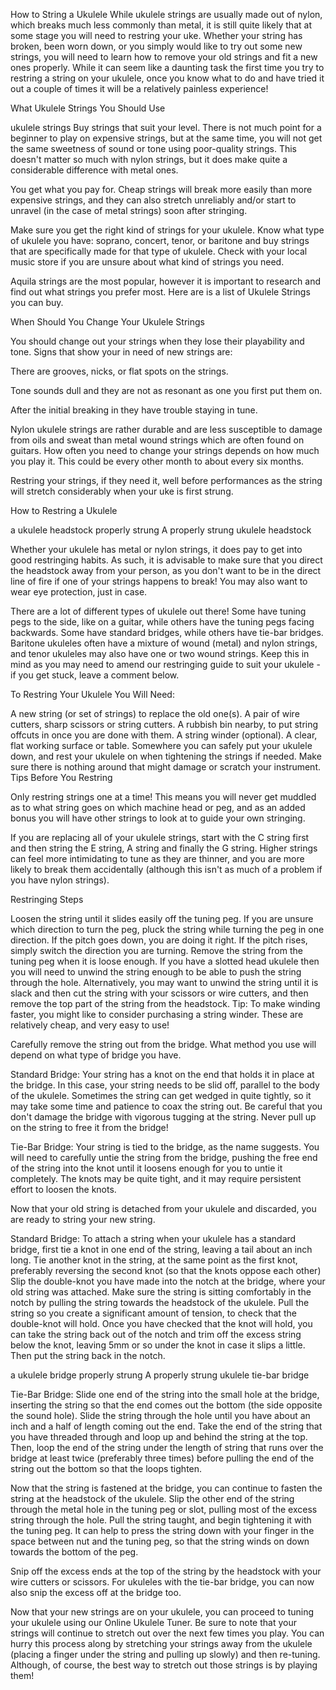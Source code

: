 How to String a Ukulele
While ukulele strings are usually made out of nylon, which breaks much less commonly than metal, it is still quite likely that at some stage you will need to restring your uke. Whether your string has broken, been worn down, or you simply would like to try out some new strings, you will need to learn how to remove your old strings and fit a new ones properly. While it can seem like a daunting task the first time you try to restring a string on your ukulele, once you know what to do and have tried it out a couple of times it will be a relatively painless experience!

What Ukulele Strings You Should Use

ukulele strings
Buy strings that suit your level. There is not much point for a beginner to play on expensive strings, but at the same time, you will not get the same sweetness of sound or tone using poor-quality strings. This doesn't matter so much with nylon strings, but it does make quite a considerable difference with metal ones.

You get what you pay for. Cheap strings will break more easily than more expensive strings, and they can also stretch unreliably and/or start to unravel (in the case of metal strings) soon after stringing.

Make sure you get the right kind of strings for your ukulele. Know what type of ukulele you have: soprano, concert, tenor, or baritone and buy strings that are specifically made for that type of ukulele. Check with your local music store if you are unsure about what kind of strings you need.

Aquila strings are the most popular, however it is important to research and find out what strings you prefer most. Here are is a list of Ukulele Strings you can buy.

When Should You Change Your Ukulele Strings

You should change out your strings when they lose their playability and tone. Signs that show your in need of new strings are:

There are grooves, nicks, or flat spots on the strings.

Tone sounds dull and they are not as resonant as one you first put them on.

After the initial breaking in they have trouble staying in tune.

Nylon ukulele strings are rather durable and are less susceptible to damage from oils and sweat than metal wound strings which are often found on guitars. How often you need to change your strings depends on how much you play it. This could be every other month to about every six months.

Restring your strings, if they need it, well before performances as the string will stretch considerably when your uke is first strung.

How to Restring a Ukulele

 a ukulele headstock properly strung
A properly strung ukulele headstock

Whether your ukulele has metal or nylon strings, it does pay to get into good restringing habits. As such, it is advisable to make sure that you direct the headstock away from your person, as you don't want to be in the direct line of fire if one of your strings happens to break! You may also want to wear eye protection, just in case.

There are a lot of different types of ukulele out there! Some have tuning pegs to the side, like on a guitar, while others have the tuning pegs facing backwards. Some have standard bridges, while others have tie-bar bridges. Baritone ukuleles often have a mixture of wound (metal) and nylon strings, and tenor ukuleles may also have one or two wound strings. Keep this in mind as you may need to amend our restringing guide to suit your ukulele - if you get stuck, leave a comment below.

To Restring Your Ukulele You Will Need:

A new string (or set of strings) to replace the old one(s).
A pair of wire cutters, sharp scissors or string cutters.
A rubbish bin nearby, to put string offcuts in once you are done with them.
A string winder (optional).
A clear, flat working surface or table. Somewhere you can safely put your ukulele down, and rest your ukulele on when tightening the strings if needed. Make sure there is nothing around that might damage or scratch your instrument.
Tips Before You Restring

Only restring strings one at a time! This means you will never get muddled as to what string goes on which machine head or peg, and as an added bonus you will have other strings to look at to guide your own stringing.

If you are replacing all of your ukulele strings, start with the C string first and then string the E string, A string and finally the G string. Higher strings can feel more intimidating to tune as they are thinner, and you are more likely to break them accidentally (although this isn't as much of a problem if you have nylon strings).

Restringing Steps

Loosen the string until it slides easily off the tuning peg. If you are unsure which direction to turn the peg, pluck the string while turning the peg in one direction. If the pitch goes down, you are doing it right. If the pitch rises, simply switch the direction you are turning. Remove the string from the tuning peg when it is loose enough. If you have a slotted head ukulele then you will need to unwind the string enough to be able to push the string through the hole. Alternatively, you may want to unwind the string until it is slack and then cut the string with your scissors or wire cutters, and then remove the top part of the string from the headstock.
Tip: To make winding faster, you might like to consider purchasing a string winder. These are relatively cheap, and very easy to use!

Carefully remove the string out from the bridge. What method you use will depend on what type of bridge you have.

Standard Bridge: Your string has a knot on the end that holds it in place at the bridge. In this case, your string needs to be slid off, parallel to the body of the ukulele. Sometimes the string can get wedged in quite tightly, so it may take some time and patience to coax the string out. Be careful that you don't damage the bridge with vigorous tugging at the string. Never pull up on the string to free it from the bridge!

Tie-Bar Bridge: Your string is tied to the bridge, as the name suggests. You will need to carefully untie the string from the bridge, pushing the free end of the string into the knot until it loosens enough for you to untie it completely. The knots may be quite tight, and it may require persistent effort to loosen the knots.

Now that your old string is detached from your ukulele and discarded, you are ready to string your new string.

Standard Bridge: To attach a string when your ukulele has a standard bridge, first tie a knot in one end of the string, leaving a tail about an inch long. Tie another knot in the string, at the same point as the first knot, preferably reversing the second knot (so that the knots oppose each other) Slip the double-knot you have made into the notch at the bridge, where your old string was attached. Make sure the string is sitting comfortably in the notch by pulling the string towards the headstock of the ukulele. Pull the string so you create a significant amount of tension, to check that the double-knot will hold. Once you have checked that the knot will hold, you can take the string back out of the notch and trim off the excess string below the knot, leaving 5mm or so under the knot in case it slips a little. Then put the string back in the notch.

 a ukulele bridge properly strung
A properly strung ukulele tie-bar bridge

Tie-Bar Bridge: Slide one end of the string into the small hole at the bridge, inserting the string so that the end comes out the bottom (the side opposite the sound hole). Slide the string through the hole until you have about an inch and a half of length coming out the end. Take the end of the string that you have threaded through and loop up and behind the string at the top. Then, loop the end of the string under the length of string that runs over the bridge at least twice (preferably three times) before pulling the end of the string out the bottom so that the loops tighten.

Now that the string is fastened at the bridge, you can continue to fasten the string at the headstock of the ukulele. Slip the other end of the string through the metal hole in the tuning peg or slot, pulling most of the excess string through the hole. Pull the string taught, and begin tightening it with the tuning peg. It can help to press the string down with your finger in the space between nut and the tuning peg, so that the string winds on down towards the bottom of the peg.

Snip off the excess ends at the top of the string by the headstock with your wire cutters or scissors. For ukuleles with the tie-bar bridge, you can now also snip the excess off at the bridge too.

Now that your new strings are on your ukulele, you can proceed to tuning your ukulele using our Online Ukulele Tuner. Be sure to note that your strings will continue to stretch out over the next few times you play. You can hurry this process along by stretching your strings away from the ukulele (placing a finger under the string and pulling up slowly) and then re-tuning. Although, of course, the best way to stretch out those strings is by playing them!
